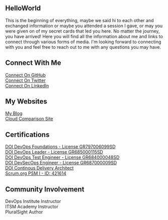 ## HelloWorld
This is the beginning of everything, maybe we said hi to each other and exchanged information or maybe you attended a session I gave, or may you were given on of my secret cards that led you here. No matter the journey, you have arrived! Here you will find all the information about me and links to connect through various forms of media. I'm looking forward to connecting with you and feel free to reach out to me with any questions you may have. 

## Connect With Me
[Connect On GitHub](http://github.com/imseandavis) <br>
[Connect On Twitter](http://twitter.com/seanasaservice) <br>
[Connect On LinkedIn](http://linkedin.com/in/imseandavis) <br>

## My Websites
[My Blog](http://blog.imseandavis.com) <br>
[Cloud Comparison Site](cloudcomparison.seanasasservice.com) 

## Certifications
[DOI DevOps Foundations - License GR797006099SD](https://www.itsmacademy.com/dofnd/) <br>
[DOI DevOps Leader - License GR685000115SD](https://www.itsmacademy.com/dol) <br>
[DOI DevOps Test Engineer - License GR684000048SD](https://www.itsmacademy.com/dte) <br>
[DOI DevSecOps Engineer - License GR687000009SD](http://itsm.com/) <br>
[DOI Continous Delivery Architect](https://www.itsmacademy.com/cda) <br>
[Scrum.org PSM I - ID: 421614](https://www.scrum.org/user/421614)

## Community Involvement
DevOps Institute Instructor <br>
ITSM Academy Instructor <br>
PluralSight Author
